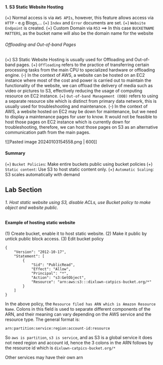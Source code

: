 #### 1. S3 Static Website Hosting
(+) Normal access is via `AWS APIs`, however, this feature allows access via `HTTP` - e.g Blogs,...
(+) `Index` and `Error` documents are set.
(+) `Website Endpoint` is created.
(+) Custom Domain via `R53` ==> In this case `BUCKETNAME MATTERS`, as the bucket name will also be the domain name for the website

###### Offloading and Out-of-band Pages
(+) S3 Static Website Hosting is usually used for Offloading and Out-of-band pages.
(+) `Offloading` refers to the practice of transferring certain processing tasks from the main CPU to specialized hardware or offloading engine. 
	(-) In the context of AWS, a website can be hosted on an EC2 instance where most of the cost and power is carried out to maintain the functionality of the website, we can offload the delivery of media such as video or pictures to S3, effectively reducing the usage of computing resource on EC2 instance.
(+) `Out-of-band Management (OOB)` refers to using a separate resource site which is distinct from primary data network, this is usually used for troubleshooting and maintenance. 
	(-) In the context of AWS, a website hosted on EC2 may be down for maintenance, but we need to display a maintenance pages for user to know. It would not be feasible to host those pages on EC2 instance which is currently down for troubleshooting, therefore, we can host those pages on S3 as an alternative communication path from the main pages.

![[Pasted image 20240103154558.png | 600]]

#### Summary
(+) `Bucket Policies`: Make entire buckets public using bucket policies
(+) `Static content`: Use S3 to host static content only.
(+) `Automatic Scaling`: S3 scales automatically with demand



## Lab Section
###### 1. Host static website using S3, disable ACLs, use Bucket policy to make object and website public.

#### Example of hosting static website
(1) Create bucket, enable it to host static website.
(2) Make it public by untick public block access.
(3) Edit bucket policy
```
{
    "Version": "2012-10-17",
    "Statement": [
        {
            "Sid": "PublicRead",
            "Effect": "Allow",
            "Principal": "*",
            "Action": "s3:GetObject",
            "Resource": "arn:aws:s3:::dixluwn-catpics-bucket.org/*"
        }
    ]
}
```

In the above policy, the `Resource filed has ARN which is Amazon Resource Name`. Colons in this field is used to separate different components of the ARN, and their meaning can vary depending on the AWS service and the resource type. The general format is:

```
arn:partition:service:region:account-id:resource
```

So `aws is partition`, `s3 is service`, and as S3 is a global service it does not need region and account id, hence the 3 colons in the ARN follows by the resource id which is `dixluwn-catpics-bucket.org/*`

Other services may have their own arn